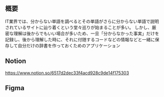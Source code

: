 
## 概要
IT業界では、分からない単語を調べるとその単語がさらに分からない単語で説明されているサイトに辿り着くという堂々巡りが始まることが多い。
しかし、厳密な理解は後からでもいい場合が多いため、一旦「分からなかった事実」だけを記録し、後から理解した時に、それに付随するコードなどの情報などと一緒に保存して自分だけの辞書を作っておくためのアプリケーション

## Notion
https://www.notion.so/6517d2dec33f4acd928c9de14f175303

## Figma
